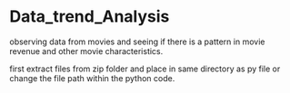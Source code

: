 # Data_trend_Analysis
observing data from movies and seeing if there is a pattern in movie revenue and other movie characteristics.

first extract files from zip folder and place in same directory as py file or change the file path within the python code.
